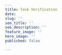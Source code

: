 ```yaml
---
title: Task Verification
date: 
slug: ''
seo_title: ''
seo_description: ''
feature_image: ''
hero_image: ''
published: false

---
```

